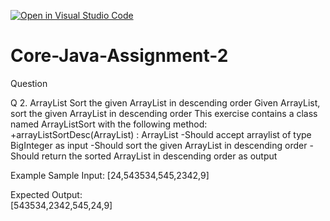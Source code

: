 [![Open in Visual Studio Code](https://classroom.github.com/assets/open-in-vscode-c66648af7eb3fe8bc4f294546bfd86ef473780cde1dea487d3c4ff354943c9ae.svg)](https://classroom.github.com/online_ide?assignment_repo_id=7941193&assignment_repo_type=AssignmentRepo)
# Core-Java-Assignment-2

Question 

Q 2. ArrayList
Sort the given ArrayList in descending order
Given ArrayList, sort the given ArrayList in descending order
This exercise contains a class named ArrayListSort with the following method:
+arrayListSortDesc(ArrayList<BigInteger>) : ArrayList<BigInteger>
    -Should accept arraylist of type BigInteger as input
    -Should sort the given ArrayList in descending order
    -Should return the sorted ArrayList in descending order as output

Example
Sample Input:
[24,543534,545,2342,9]

Expected Output:  
[543534,2342,545,24,9]
